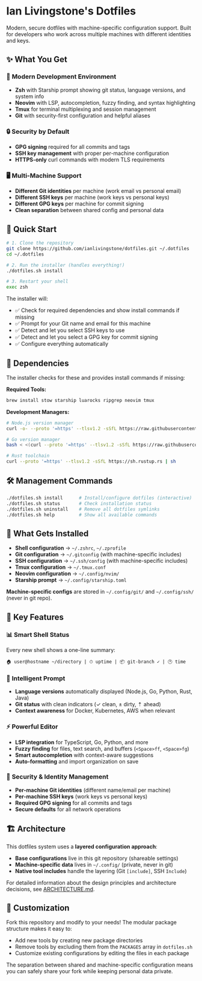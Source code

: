 # Ian Livingstone's Dotfiles

Modern, secure dotfiles with machine-specific configuration support. Built for developers who work across multiple machines with different identities and keys.

## ✨ What You Get

### 🚀 **Modern Development Environment**
- **Zsh** with Starship prompt showing git status, language versions, and system info
- **Neovim** with LSP, autocompletion, fuzzy finding, and syntax highlighting
- **Tmux** for terminal multiplexing and session management
- **Git** with security-first configuration and helpful aliases

### 🔒 **Security by Default**
- **GPG signing** required for all commits and tags
- **SSH key management** with proper per-machine configuration
- **HTTPS-only** curl commands with modern TLS requirements

### 🖥️ **Multi-Machine Support**
- **Different Git identities** per machine (work email vs personal email)
- **Different SSH keys** per machine (work keys vs personal keys)  
- **Different GPG keys** per machine for commit signing
- **Clean separation** between shared config and personal data

## 🚀 Quick Start

```bash
# 1. Clone the repository
git clone https://github.com/ianlivingstone/dotfiles.git ~/.dotfiles
cd ~/.dotfiles

# 2. Run the installer (handles everything!)
./dotfiles.sh install

# 3. Restart your shell
exec zsh
```

The installer will:
- ✅ Check for required dependencies and show install commands if missing
- ✅ Prompt for your Git name and email for this machine
- ✅ Detect and let you select SSH keys to use
- ✅ Detect and let you select a GPG key for commit signing
- ✅ Configure everything automatically

## 🔧 Dependencies

The installer checks for these and provides install commands if missing:

**Required Tools:**
```bash
brew install stow starship luarocks ripgrep neovim tmux
```

**Development Managers:**
```bash
# Node.js version manager
curl -o- --proto '=https' --tlsv1.2 -sSfL https://raw.githubusercontent.com/nvm-sh/nvm/v0.39.0/install.sh | bash

# Go version manager  
bash < <(curl --proto '=https' --tlsv1.2 -sSfL https://raw.githubusercontent.com/moovweb/gvm/master/binscripts/gvm-installer)

# Rust toolchain
curl --proto '=https' --tlsv1.2 -sSfL https://sh.rustup.rs | sh
```

## 🛠️ Management Commands

```bash
./dotfiles.sh install      # Install/configure dotfiles (interactive)
./dotfiles.sh status       # Check installation status
./dotfiles.sh uninstall    # Remove all dotfiles symlinks  
./dotfiles.sh help         # Show all available commands
```

## 📁 What Gets Installed

- **Shell configuration** → `~/.zshrc`, `~/.zprofile`
- **Git configuration** → `~/.gitconfig` (with machine-specific includes)
- **SSH configuration** → `~/.ssh/config` (with machine-specific includes)
- **Tmux configuration** → `~/.tmux.conf`
- **Neovim configuration** → `~/.config/nvim/`
- **Starship prompt** → `~/.config/starship.toml`

**Machine-specific configs** are stored in `~/.config/git/` and `~/.config/ssh/` (never in git repo).

## 🎯 Key Features

### 📊 **Smart Shell Status**
Every new shell shows a one-line summary:
```
🏠 user@hostname ~/directory | ⏱ uptime | 📦 git-branch ✓ | 🕐 time
```

### 🎨 **Intelligent Prompt** 
- **Language versions** automatically displayed (Node.js, Go, Python, Rust, Java)
- **Git status** with clean indicators (✓ clean, ± dirty, ⇡ ahead)
- **Context awareness** for Docker, Kubernetes, AWS when relevant

### ⚡ **Powerful Editor**
- **LSP integration** for TypeScript, Go, Python, and more
- **Fuzzy finding** for files, text search, and buffers (`<Space>ff`, `<Space>fg`)
- **Smart autocompletion** with context-aware suggestions
- **Auto-formatting** and import organization on save

### 🔐 **Security & Identity Management**
- **Per-machine Git identities** (different name/email per machine)
- **Per-machine SSH keys** (work keys vs personal keys)
- **Required GPG signing** for all commits and tags
- **Secure defaults** for all network operations

## 🏗️ Architecture

This dotfiles system uses a **layered configuration approach**:

- **Base configurations** live in this git repository (shareable settings)
- **Machine-specific data** lives in `~/.config/` (private, never in git)
- **Native tool includes** handle the layering (Git `[include]`, SSH `Include`)

For detailed information about the design principles and architecture decisions, see [ARCHITECTURE.md](ARCHITECTURE.md).

## 🤝 Customization

Fork this repository and modify to your needs! The modular package structure makes it easy to:
- Add new tools by creating new package directories
- Remove tools by excluding them from the `PACKAGES` array in `dotfiles.sh`
- Customize existing configurations by editing the files in each package

The separation between shared and machine-specific configuration means you can safely share your fork while keeping personal data private.